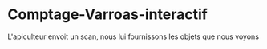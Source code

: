 # Comptage-Varroas-interactif
L'apiculteur envoit un scan, nous lui fournissons les objets que nous voyons
